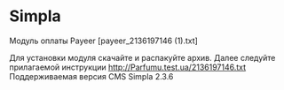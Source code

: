 Simpla
======
Модуль оплаты Payeer
[payeer_2136197146 (1).txt]

Для установки модуля скачайте и распакуйте архив.
Далее следуйте прилагаемой инструкции
http://Parfumu.test.ua/2136197146.txt
Поддерживаемая версия CMS Simpla 2.3.6
